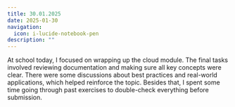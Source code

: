 ```yaml
---
title: 30.01.2025
date: 2025-01-30
navigation:
  icon: i-lucide-notebook-pen
description: ""
---
```


At school today, I focused on wrapping up the cloud module. The final tasks involved reviewing documentation and making sure all key concepts were clear. There were some discussions about best practices and real-world applications, which helped reinforce the topic. Besides that, I spent some time going through past exercises to double-check everything before submission.

